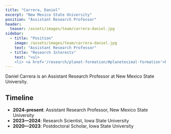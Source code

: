 ```yaml
---
title: "Carrera, Daniel"
excerpt: "New Mexico State University"
position: "Assistant Research Professor"
header:
  teaser: /assets/images/team/carrera-daniel.jpg
sidebar:
  - title: "Position"
    image: /assets/images/team/carrera-daniel.jpg
    text: "Assistant Research Professor"
  - title: "Research Interests"
    text: "<ul>
    <li> <a href='/research/planet-formation/#planetesimal-formation'>Planetesimal formation</a>"
---
```

Daniel Carrera is an Assistant Research Professor at New Mexico State University.

## Timeline
- __2024-present__: Assistant Research Professor, New Mexico State University
- __2023—2024__: Research Scientist, Iowa State University
- __2020—2023__: Postdoctoral Scholar, Iowa State University

